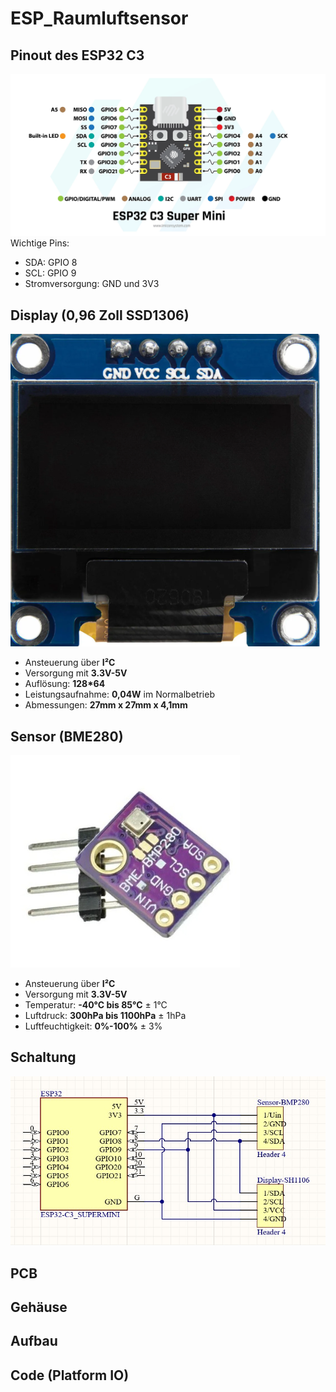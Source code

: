 # ESP_Raumluftsensor
## Pinout des ESP32 C3
![Pinout](Pinout.png)
Wichtige Pins:
+ SDA: GPIO 8
+ SCL: GPIO 9
+ Stromversorgung: GND und 3V3

## Display (0,96 Zoll SSD1306)
![Display](Display.png)

+ Ansteuerung über **I²C**
+ Versorgung mit **3.3V-5V**
+ Auflösung: **128*64**
+ Leistungsaufnahme: **0,04W** im Normalbetrieb
+ Abmessungen: **27mm x 27mm x 4,1mm**

## Sensor (BME280)
![Sensor](BME280.png)

+ Ansteuerung über **I²C**
+ Versorgung mit **3.3V-5V**
+ Temperatur: **-40°C bis 85°C** ± 1°C
+ Luftdruck: **300hPa bis 1100hPa** ± 1hPa
+ Luftfeuchtigkeit: **0%-100%** ± 3%

## Schaltung
![Schaltung](Schaltung.jpg)

## PCB

## Gehäuse

## Aufbau

## Code (Platform IO)